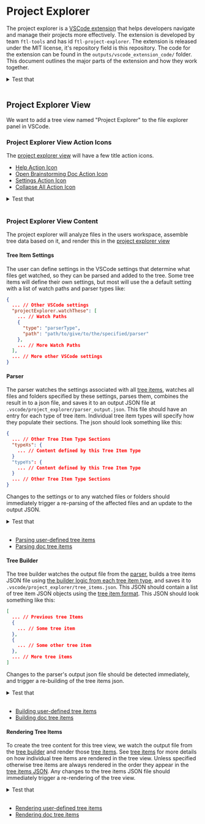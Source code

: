 # Project Explorer

The project explorer is a [VSCode extension](/design_docs/vscode_extensions.md) that helps developers navigate and manage their projects more effectively. The extension is developed by team `ftl-tools` and has id `ftl-project-explorer`. The extension is released under the MIT license, it's repository field is this repository. The code for the extension can be found in the `outputs/vscode_extension_code/` folder. This document outlines the major parts of the extension and how they work together.

<details>
<summary>Test that</summary>

- TODO...

[How to Test](/design_docs/vscode_extensions.md#testing)

</details><br>

## Project Explorer View

We want to add a tree view named "Project Explorer" to the file explorer panel in VSCode.

### Project Explorer View Action Icons

The [project explorer view](#project-explorer-view) will have a few title action icons.

[//]: # "{ TODO: In future, autogenerate this list }"

- [Help Action Icon](/design_docs/title_action_icons/title_action_icons.md#help)
- [Open Brainstorming Doc Action Icon](/design_docs/title_action_icons/title_action_icons.md#open-brainstorming-doc)
- [Settings Action Icon](/design_docs/title_action_icons/title_action_icons.md#settings)
- [Collapse All Action Icon](/design_docs/title_action_icons/title_action_icons.md#collapse-all)

<details>
<summary>Test that</summary>

- TODO...

[How to Test](/design_docs/vscode_extensions.md#testing)

</details><br>

### Project Explorer View Content

The project explorer will analyze files in the users workspace, assemble tree data based on it, and render this in the [project explorer view](#project-explorer-view)

#### Tree Item Settings

The user can define settings in the VSCode settings that determine what files get watched, so they can be parsed and added to the tree. Some tree items will define their own settings, but most will use the a default setting with a list of watch paths and parser types like:

```json
{
  ... // Other VSCode settings
  "projectExplorer.watchThese": [
    ... // Watch Paths
    {
      "type": "parserType",
      "path": "path/to/give/to/the/specified/parser"
    },
    ... // More Watch Paths
  ],
  ... // More other VSCode settings
}
```

#### Parser

The parser watches the settings associated with all [tree items](/design_docs/tree_items/tree_items.md), watches all files and folders specified by these settings, parses them, combines the result in to a json file, and saves it to an output JSON file at `.vscode/project_explorer/parser_output.json`. This file should have an entry for each type of tree item. Individual tree item types will specify how they populate their sections. The json should look something like this:

```json
{
  ... // Other Tree Item Type Sections
  "typeXs": {
    ... // Content defined by this Tree Item Type
  }
  "typeYs": {
    ... // Content defined by this Tree Item Type
  }
  ... // Other Tree Item Type Sections
}
```

Changes to the settings or to any watched files or folders should immediately trigger a re-parsing of the affected files and an update to the output JSON.

<details>
<summary>Test that</summary>

- TODO...

[How to Test](/design_docs/vscode_extensions.md#testing)

</details><br>

[//]: # "{ TODO: In future, autogenerate this list }"

- [Parsing user-defined tree items](/design_docs/tree_items/user_defined_tree_items.md#parsing)
- [Parsing doc tree items](/design_docs/tree_items/doc_tree_items/doc_tree_items.md#parsing)

#### Tree Builder

The tree builder watches the output file from the [parser](#parser), builds a tree items JSON file using [the builder logic from each tree item type](/design_docs/tree_items/tree_items.md), and saves it to `.vscode/project_explorer/tree_items.json`. This JSON should contain a list of tree item JSON objects using the [tree item format](/design_docs/tree_items/tree_items.md). This JSON should look something like this:

```json
[
  ... // Previous tree Items
  {
    ... // Some tree item
  },
  {
    ... // Some other tree item
  },
  ... // More tree items
]
```

Changes to the parser's output json file should be detected immediately, and trigger a re-building of the tree items json.

<details>
<summary>Test that</summary>

- TODO...

[How to Test](/design_docs/vscode_extensions.md#testing)

</details><br>

[//]: # "{ TODO: In future, autogenerate this list }"

- [Building user-defined tree items](/design_docs/tree_items/user_defined_tree_items.md#tree-building)
- [Building doc tree items](/design_docs/tree_items/doc_tree_items/doc_tree_items.md#tree-building)

#### Rendering Tree Items

To create the tree content for this tree view, we watch the output file from the [tree builder](#tree-builder) and render those [tree items](/design_docs/tree_items/tree_items.md). See [tree items](/design_docs/tree_items/tree_items.md) for more details on how individual tree items are rendered in the tree view. Unless specified otherwise tree items are always rendered in the order they appear in the [tree items JSON](#tree-builder). Any changes to the tree items JSON file should immediately trigger a re-rendering of the tree view.

<details>
<summary>Test that</summary>

- TODO...

[How to Test](/design_docs/vscode_extensions.md#testing)

</details><br>

[//]: # "{ TODO: In future, autogenerate this list }"

- [Rendering user-defined tree items](/design_docs/tree_items/user_defined_tree_items.md)
- [Rendering doc tree items](/design_docs/tree_items/doc_tree_items/doc_tree_items.md)
